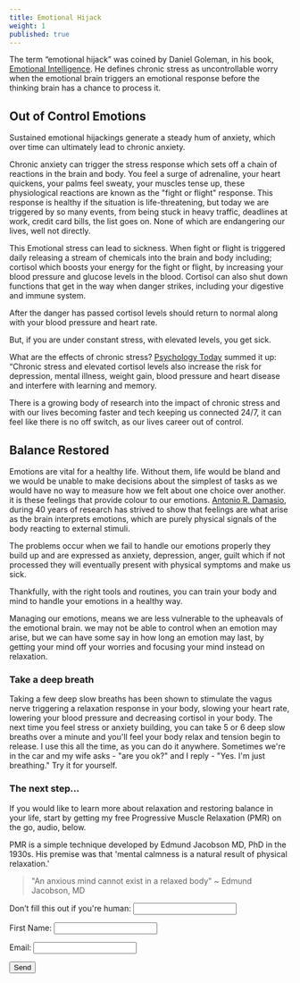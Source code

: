 ```yaml
---
title: Emotional Hijack
weight: 1
published: true
---
```

The term “emotional hijack” was coined by Daniel Goleman, in his book, [Emotional Intelligence](https://www.amazon.co.uk/Emotional-Intelligence-Matter-More-Than/dp/0747528306). 
He defines chronic stress as uncontrollable worry when the emotional brain triggers an emotional response before the thinking brain has a chance to process it.


## Out of Control Emotions 

Sustained emotional hijackings generate a steady hum of anxiety, which over time can ultimately lead to chronic anxiety.


Chronic anxiety can trigger the stress response which sets off a chain of reactions in the brain and body. You feel a surge of adrenaline, your heart quickens, your palms feel sweaty, your muscles tense up, these physiological reactions are known as the "fight or flight" response. This response is healthy if the situation is life-threatening, but today we are triggered by so many events, from being stuck in heavy traffic, deadlines at work, credit card bills, the list goes on. None of which are endangering our lives, well not directly. 

This Emotional stress can lead to sickness. When fight or flight is triggered daily releasing a stream of chemicals into the brain and body including; cortisol which boosts your energy for the fight or flight, by increasing your blood pressure and glucose levels in the blood. Cortisol can also shut down functions that get in the way when danger strikes, including your digestive and immune system.

After the danger has passed cortisol levels should return to normal along with your blood pressure and heart rate. 

But, if you are under constant stress, with elevated levels, you get sick. 

What are the effects of chronic stress? [Psychology Today](https://www.psychologytoday.com/blog/the-athletes-way/201301/cortisol-why-the-stress-hormone-is-public-enemy-no-1) summed it up: “Chronic stress and elevated cortisol levels also increase the risk for depression, mental illness, weight gain, blood pressure and heart disease and interfere with learning and memory. 


There is a growing body of research into the impact of chronic stress and with our lives becoming faster and tech keeping us connected 24/7, it can feel like there is no off switch, as our lives career out of control. 


## Balance Restored

Emotions are vital for a healthy life. Without them, life would be bland and we would be unable to make decisions about the simplest of tasks as we would have no way to measure how we felt about one choice over another. it is these feelings that provide colour to our emotions. [Antonio R. Damasio](https://www.scientificamerican.com/article/feeling-our-emotions/), during 40 years of research has strived to show that feelings are what arise as the brain interprets emotions, which are purely physical signals of the body reacting to external stimuli.

The problems occur when we fail to handle our emotions properly they build up and are expressed as anxiety, depression, anger, guilt which if not processed they will eventually present with physical symptoms and make us sick.

Thankfully, with the right tools and routines, you can train your body and mind to handle your emotions in a healthy way.

Managing our emotions, means we are less vulnerable to the upheavals of the emotional brain. we may not be able to control when an emotion may arise, but we can have some say in how long an emotion may last, by getting your mind off your worries and focusing your mind instead on relaxation.

### Take a deep breath

Taking a few deep slow breaths has been shown to stimulate the vagus nerve triggering a relaxation response in your body, slowing your heart rate,  lowering your blood pressure and decreasing cortisol in your body. The next time you feel stress or anxiety building, you can take 5 or 6 deep slow breaths over a minute and you'll feel your body relax and tension begin to release. I use this all the time, as you can do it anywhere. Sometimes we're in the car and my wife asks - "are you ok?" and I reply - "Yes. I'm just breathing." Try it for yourself.


### The next step...

If you would like to learn more about relaxation and restoring balance in your life, start by getting my free Progressive Muscle Relaxation (PMR) on the go, audio, below. 

PMR is a simple technique developed by Edmund Jacobson MD, PhD in the 1930s. His premise was that 'mental calmness is a natural result of physical relaxation.' 

> "An anxious mind cannot exist in a relaxed body" ~ Edmund Jacobson, MD


<form name="signup" method="POST" netlify-honeypot="bot-field" data-netlify="true">
  <p class="hidden">
    <label>Don’t fill this out if you're human: <input name="bot-field" /></label>
  </p>
  <p>
    <label>First Name: <input type="text" name="name" /></label>
  </p>
  <p>
    <label>Email: <input type="text" name="email" /></label>
  </p>
  <p>
    <button type=”submit”>Send</button>
  </p>
</form>
